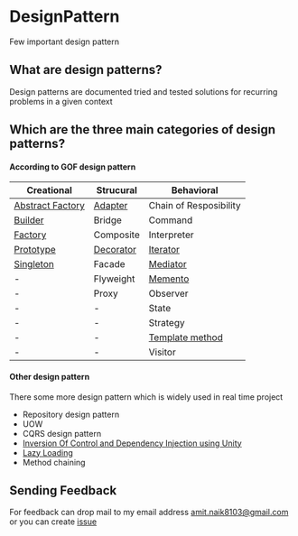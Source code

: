 # DesignPattern

Few important design pattern

## What are design patterns?

Design patterns are documented tried and tested solutions for recurring problems in a given context

## Which are the three main categories of design patterns?

#### According to GOF design pattern

 
| Creational  | Strucural  | Behavioral | 
| ------------- | ------------- | ------------- |
| [Abstract Factory](Abstract-Factory)  | [Adapter](Adapter)  | Chain of Resposibility | 
| [Builder](Builder) | Bridge  | Command |
| [Factory](Factory) | Composite  | Interpreter |
| [Prototype](Prototype) | [Decorator](Decorator)  | [Iterator](Iterator) |
| [Singleton](Singleton) | Facade  | [Mediator](Mediator) |
| - | Flyweight  | [Memento](Memento) |
| - | Proxy  | Observer |
| - | -  | State |
| - | -  | Strategy |
| - | -  | [Template method](Templatemethod) |
| - | -  | Visitor |

#### Other design pattern

There some more design pattern which is widely used in real time project
* Repository design pattern
* UOW
* CQRS design pattern
* [Inversion Of Control and Dependency Injection using Unity](IOC-DI)
* [Lazy Loading](lazy-loading)
* Method chaining

## Sending Feedback

For feedback can drop mail to my email address amit.naik8103@gmail.com or you can create [issue](https://github.com/Amitpnk/angular-application/issues/new)

